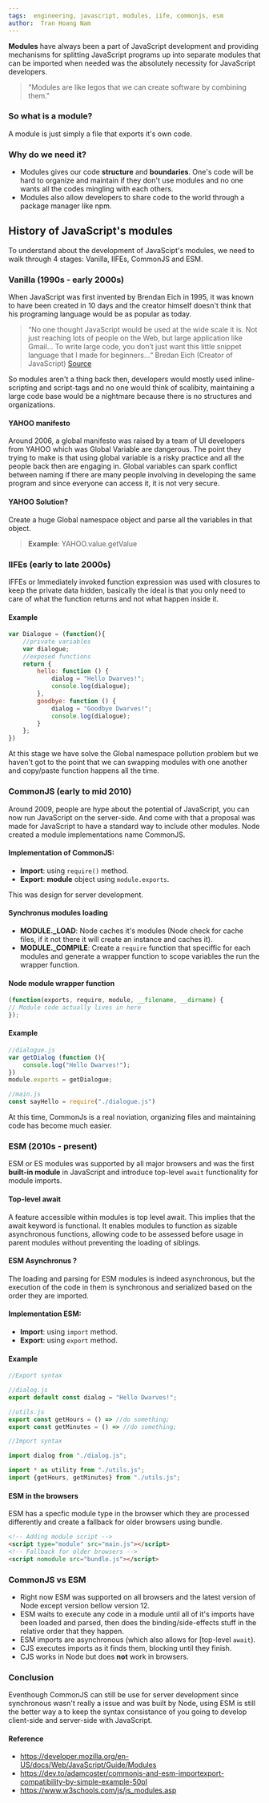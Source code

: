 ```yaml
---
tags:  engineering, javascript, modules, iife, commonjs, esm
author:  Tran Hoang Nam 
---
```


**Modules** have always been a part of JavaScript development and providing mechanisms for splitting JavaScript programs up into separate modules that can be imported when needed was the absolutely necessity for JavaScript developers.

> "Modules are like legos that we can create software by combining them."

### So what is a module?
A module is just simply a file that exports it's own code.

### Why do we need it?
- Modules gives our code **structure** and **boundaries**. One's code will be hard to organize and maintain if they don't use modules and no one wants all the codes mingling with each others.
- Modules also allow developers to share code to the world through a package manager like npm.



## History of JavaScript's modules 

To understand about the development of JavaScipt's modules, we need to walk through 4 stages: Vanilla, IIFEs, CommonJS and ESM.

### Vanilla (1990s - early 2000s)
When JavaScript was first invented by Brendan Eich in 1995, it was known to have been created in 10 days and the creator himself doesn't think that his programing language would be as popular as today.

> “No one thought JavaScript would be used at the wide scale it is. Not just reaching lots of people on the Web, but large application like Gmail… To write large code, you don’t just want this little snippet language that I made for beginners…“ 
> Bredan Eich (Creator of JavaScript) [Source](https://www.infoworld.com/article/2653798/javascript-creator-ponders-past--future.html)

So modules aren't a thing back then, developers would mostly used inline-scripting and script-tags and no one would think of scalibity, maintaining a large code base would be a nightmare because there is no structures and organizations.

#### YAHOO manifesto
Around 2006, a global manifesto was raised by a team of UI developers from YAHOO which was Global Variable are dangerous. The point they trying to make is that using global variable is a risky practice and all the people back then are engaging in. Global variables can spark conflict between naming if there are many people involving in developing the same program and since everyone can access it, it is not very secure.

####  YAHOO Solution?
Create a huge Global namespace object and parse all the variables in that object. 
> **Example**: YAHOO.value.getValue

### IIFEs (early to late 2000s)
IFFEs or Immediately invoked function expression was used with closures to keep the private data hidden, basically the ideal is that you only need to care of what the function returns and not what happen inside it.
#### Example
```js
var Dialogue = (function(){
    //private variables
    var dialogue;
    //exposed functions
    return {
        hello: function () {
	        dialog = "Hello Dwarves!";
            console.log(dialogue);
        },
        goodbye: function () {
	        dialog = "Goodbye Dwarves!";
            console.log(dialogue);
        }
    };
})
```
At this stage we have solve the Global namespace pollution problem but we haven't got to the point that we can swapping modules with one another and copy/paste function happens all the time.

### CommonJS (early to mid 2010)
Around 2009, people are hype about the potential of JavaScript, you can now run JavaScript on the server-side.
And come with that a proposal was made for JavaScript to have a standard way to include other modules. Node created a module implementations name CommonJS.

#### Implementation of CommonJS:
 - **Import**: using `require()` method.
 - **Export**: **module** object using `module.exports`. 

This was design for server development.

#### Synchronus modules loading

 - **MODULE._LOAD**: Node caches it's modules (Node check for cache files, if it not there it will create an instance and caches it).
 - **MODULE._COMPILE**: Create a `require` function that speciffic for each modules and generate a wrapper function to scope variables the run the wrapper function.

#### Node module wrapper function
```js
(function(exports, require, module, __filename, __dirname) {
// Module code actually lives in here
});
```

#### Example
```js
//dialogue.js
var getDialog (function (){
	console.log("Hello Dwarves!");
})
module.exports = getDialogue;
```
```js
//main.js
const sayHello = require("./dialogue.js")
```
At this time, CommonJs is a real noviation, organizing files and maintaining code has become much easier. 

### ESM (2010s - present)
ESM or ES modules was supported by all major browsers and was the first **built-in module** in JavaScript and introduce top-level `await` functionality for module imports.

#### Top-level await
A feature accessible within modules is top level await. This implies that the await keyword is functional. It enables modules to function as sizable asynchronous functions, allowing code to be assessed before usage in parent modules without preventing the loading of siblings. 

#### ESM Asynchronus ?
The loading and parsing for ESM modules is indeed asynchronous, but the execution of the code in them is synchronous and serialized based on the order they are imported.

#### Implementation ESM:
 - **Import**: using `import` method.
 - **Export**: using `export` method. 

#### Example
```js
//Export syntax

//dialog.js
export default const dialog = "Hello Dwarves!";

//utils.js
export const getHours = () => //do something;
export const getMinutes = () => //do something;
```
```js
//Import syntax

import dialog from "./dialog.js";

import * as utility from "./utils.js";
import {getHours, getMinutes} from "./utils.js";
```
#### ESM in the browsers
ESM has a specfic module type in the browser which they are processed differently and create a fallback for older browsers using bundle.
```html
<!-- Adding module script -->
<script type="module" src="main.js"></script>
<!-- Fallback for older browsers -->
<script nomodule src="bundle.js"></script>
```
### CommonJS vs ESM
 - Right now ESM was supported on all browsers and the latest version of Node except version bellow version 12.
 - ESM waits to execute any code in a module until all of it's imports have been loaded and parsed, then does the binding/side-effects stuff in the relative order that they happen.
 - ESM imports are asynchronous  (which also allows for  [top-level  `await`).
 - CJS executes imports as it finds them, blocking until they finish.
 - CJS works in Node but does  **not**  work in browsers.

### Conclusion

Eventhough CommonJS can still be use for server development since synchronous wasn't really a issue and was built by Node, using ESM is still the better way a to keep the syntax consistance of you going to develop client-side and server-side with JavaScript.

####  Reference
- https://developer.mozilla.org/en-US/docs/Web/JavaScript/Guide/Modules
- https://dev.to/adamcoster/commonjs-and-esm-importexport-compatibility-by-simple-example-50pl
- https://www.w3schools.com/js/js_modules.asp